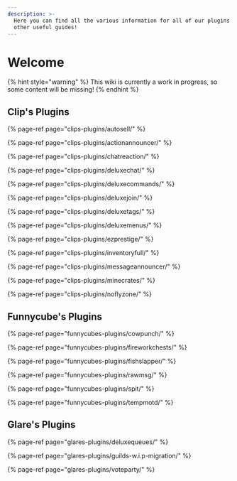 ```yaml
---
description: >-
  Here you can find all the various information for all of our plugins and some
  other useful guides!
---
```


# Welcome

{% hint style="warning" %}
This wiki is currently a work in progress, so some content will be missing!
{% endhint %}

## Clip's Plugins

{% page-ref page="clips-plugins/autosell/" %}

{% page-ref page="clips-plugins/actionannouncer/" %}

{% page-ref page="clips-plugins/chatreaction/" %}

{% page-ref page="clips-plugins/deluxechat/" %}

{% page-ref page="clips-plugins/deluxecommands/" %}

{% page-ref page="clips-plugins/deluxejoin/" %}

{% page-ref page="clips-plugins/deluxetags/" %}

{% page-ref page="clips-plugins/deluxemenus/" %}

{% page-ref page="clips-plugins/ezprestige/" %}

{% page-ref page="clips-plugins/inventoryfull/" %}

{% page-ref page="clips-plugins/messageannouncer/" %}

{% page-ref page="clips-plugins/minecrates/" %}

{% page-ref page="clips-plugins/noflyzone/" %}

## Funnycube's Plugins

{% page-ref page="funnycubes-plugins/cowpunch/" %}

{% page-ref page="funnycubes-plugins/fireworkchests/" %}

{% page-ref page="funnycubes-plugins/fishslapper/" %}

{% page-ref page="funnycubes-plugins/rawmsg/" %}

{% page-ref page="funnycubes-plugins/spit/" %}

{% page-ref page="funnycubes-plugins/tempmotd/" %}

## Glare's Plugins

{% page-ref page="glares-plugins/deluxequeues/" %}

{% page-ref page="glares-plugins/guilds-w.i.p-migration/" %}

{% page-ref page="glares-plugins/voteparty/" %}

